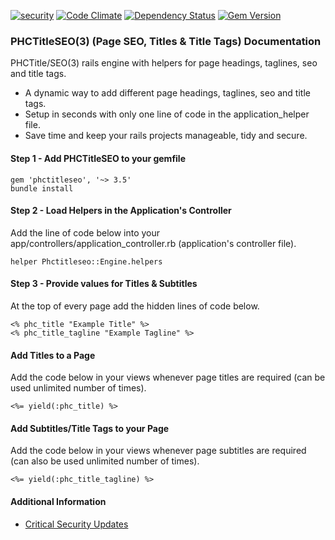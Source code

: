 [![security](https://hakiri.io/github/PHCNetworks/phc-titleseo/master.svg)](https://hakiri.io/github/PHCNetworks/phc-titleseo/master)
[![Code Climate](https://codeclimate.com/github/PHCNetworks/phc-titleseo/badges/gpa.svg)](https://codeclimate.com/github/PHCNetworks/phc-titleseo)
[![Dependency Status](https://gemnasium.com/badges/github.com/PHCNetworks/phc-titleseo.svg)](https://gemnasium.com/github.com/PHCNetworks/phc-titleseo)
[![Gem Version](https://badge.fury.io/rb/phctitleseo.svg)](https://badge.fury.io/rb/phctitleseo)  
  
### PHCTitleSEO(3) (Page SEO, Titles & Title Tags) Documentation
PHCTitle/SEO(3) rails engine with helpers for page headings, taglines, seo and title tags.
  
- A dynamic way to add different page headings, taglines, seo and title tags.
- Setup in seconds with only one line of code in the application_helper file.
- Save time and keep your rails projects manageable, tidy and secure.
  
#### Step 1 - Add PHCTitleSEO to your gemfile  
  
	gem 'phctitleseo', '~> 3.5'
	bundle install
	
#### Step 2 - Load Helpers in the Application's Controller 
Add the line of code below into your app/controllers/application_controller.rb (application's controller file).  
  
	helper Phctitleseo::Engine.helpers
	
#### Step 3 - Provide values for Titles & Subtitles 
At the top of every page add the hidden lines of code below.
  
  	<% phc_title "Example Title" %>
	<% phc_title_tagline "Example Tagline" %>
  
#### Add Titles to a Page  
Add the code below in your views whenever page titles are required (can be used unlimited number of times).  
  
	<%= yield(:phc_title) %>
  
#### Add Subtitles/Title Tags to your Page 
Add the code below in your views whenever page subtitles are required (can also be used unlimited number of times).  
  
	<%= yield(:phc_title_tagline) %>
  
#### Additional Information

- [Critical Security Updates](https://github.com/PHCNetworks/phc-titleseo/wiki/Critical-Security-Updates)
  